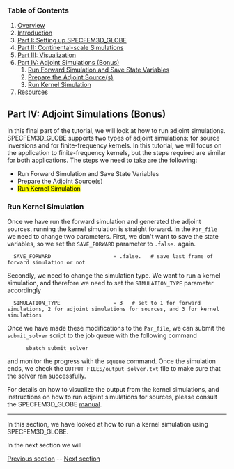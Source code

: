 ### Table of Contents
1. [Overview](/index.md)
2. [Introduction](/intro_specfem.md)
3. [Part I: Setting up SPECFEM3D_GLOBE](/setup_specfem3d.md)
4. [Part II: Continental-scale Simulations](/prepare_data.md)
5. [Part III: Visualization](/vis_seismo.md)
6. [Part IV: Adjoint Simulations (Bonus)](/run_adj_solver.md)
    1. [Run Forward Simulation and Save State Variables](/run_adj_solver.md)
    2. [Prepare the Adjoint Source(s)](/prepare_adj_source.md)
    3. [Run Kernel Simulation](/run_adj_kernel.md)
7. [Resources](resources.md)


## Part IV: Adjoint Simulations (Bonus)

In this final part of the tutorial, we will look at how to run adjoint
simulations. SPECFEM3D_GLOBE supports two types of adjoint simulations: for
source inversions and for finite-frequency kernels. In this tutorial, we will
focus on the application to finite-frequency kernels, but the steps required
are similar for both applications. The steps we need to take are the following: 

* Run Forward Simulation and Save State Variables
* Prepare the Adjoint Source(s)
* <mark>Run Kernel Simulation</mark>

### Run Kernel Simulation
Once we have run the forward simulation and generated the adjoint sources,
running the kernel simulation is straight forward. In the `Par_file` we need to
change two parameters. First, we don't want to save the state variables, so we
set the `SAVE_FORWARD` parameter to `.false.` again.

      SAVE_FORWARD                    = .false.   # save last frame of forward simulation or not

Secondly, we need to change the simulation type. We want to run a kernel
simulation, and therefore we need to set the `SIMULATION_TYPE` parameter
accordingly

      SIMULATION_TYPE                 = 3   # set to 1 for forward simulations, 2 for adjoint simulations for sources, and 3 for kernel simulations

Once we have made these modifications to the `Par_file`, we can submit the
`submit_solver` script to the job queue with the following command

```shell
      sbatch submit_solver
```

and monitor the progress with the `squeue` command. Once the simulation ends,
we check the `OUTPUT_FILES/output_solver.txt` file to make sure that the solver
ran successfully.

For details on how to visualize the output from the kernel simulations, and
instructions on how to run adjoint simulations for sources, please consult the
SPECFEM3D_GLOBE [manual](https://specfem3d-globe.readthedocs.io/en/latest/06_adjoint_simulations/).

---
In this section, we have looked at how to run a kernel simulation using
SPECFEM3D_GLOBE.

In the next section we will 

[Previous section](/prepare_adj_source.md) -- [Next section](/run_adj_kernel.md)
